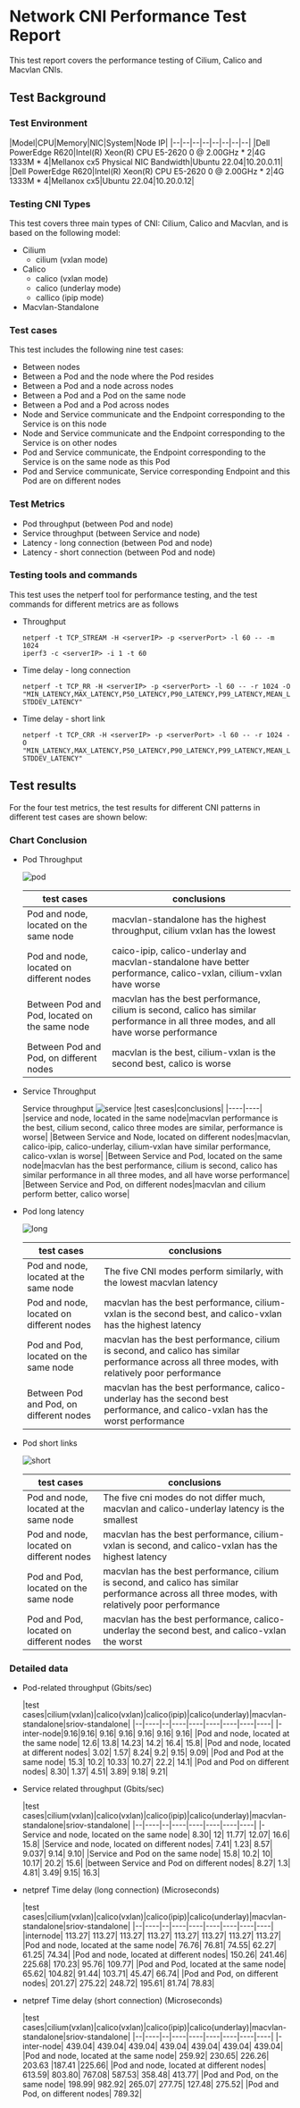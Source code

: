 # Network CNI Performance Test Report

This test report covers the performance testing of Cilium, Calico and Macvlan CNIs.

## Test Background

### Test Environment

|Model|CPU|Memory|NIC|System|Node IP|
|--|--|--|--|--|--|--|--|
|Dell PowerEdge R620|Intel(R) Xeon(R) CPU E5-2620 0 @ 2.00GHz * 2|4G 1333M * 4|Mellanox cx5 Physical NIC Bandwidth|Ubuntu 22.04|10.20.0.11|
|Dell PowerEdge R620|Intel(R) Xeon(R) CPU E5-2620 0 @ 2.00GHz * 2|4G 1333M * 4|Mellanox cx5|Ubuntu 22.04|10.20.0.12|

### Testing CNI Types

This test covers three main types of CNI: Cilium, Calico and Macvlan, and is based on the following model:

- Cilium
    - cilium (vxlan mode)
- Calico
    - calico (vxlan mode)
    - calico (underlay mode)
    - callico (ipip mode)
- Macvlan-Standalone

### Test cases

This test includes the following nine test cases:

- Between nodes
- Between a Pod and the node where the Pod resides
- Between a Pod and a node across nodes
- Between a Pod and a Pod on the same node
- Between a Pod and a Pod across nodes
- Node and Service communicate and the Endpoint corresponding to the Service is on this node
- Node and Service communicate and the Endpoint corresponding to the Service is on other nodes
- Pod and Service communicate, the Endpoint corresponding to the Service is on the same node as this Pod
- Pod and Service communicate, Service corresponding Endpoint and this Pod are on different nodes

### Test Metrics

- Pod throughput (between Pod and node)
- Service throughput (between Service and node)
- Latency - long connection (between Pod and node)
- Latency - short connection (between Pod and node)

### Testing tools and commands

This test uses the netperf tool for performance testing, and the test commands for different metrics are as follows

- Throughput

    ```shell
    netperf -t TCP_STREAM -H <serverIP> -p <serverPort> -l 60 -- -m 1024
    iperf3 -c <serverIP> -i 1 -t 60
    ```

- Time delay - long connection

    ```shell
    netperf -t TCP_RR -H <serverIP> -p <serverPort> -l 60 -- -r 1024 -O "MIN_LATENCY,MAX_LATENCY,P50_LATENCY,P90_LATENCY,P99_LATENCY,MEAN_LATENCY. STDDEV_LATENCY"
    ```

- Time delay - short link

    ```shell
    netperf -t TCP_CRR -H <serverIP> -p <serverPort> -l 60 -- -r 1024 -O "MIN_LATENCY,MAX_LATENCY,P50_LATENCY,P90_LATENCY,P99_LATENCY,MEAN_LATENCY. STDDEV_LATENCY"
    ```

## Test results

For the four test metrics, the test results for different CNI patterns in different test cases are shown below:

### Chart Conclusion

- Pod Throughput

    ![pod](../../network/images/cni-perf1.png)

    |test cases|conclusions|
    |----|----|
    |Pod and node, located on the same node| macvlan-standalone has the highest throughput, cilium vxlan has the lowest|
    |Pod and node, located on different nodes|caico-ipip, calico-underlay and macvlan-standalone have better performance, calico-vxlan, cilium-vxlan have worse|
    |Between Pod and Pod, located on the same node|macvlan has the best performance, cilium is second, calico has similar performance in all three modes, and all have worse performance|
    |Between Pod and Pod, on different nodes|macvlan is the best, cilium-vxlan is the second best, calico is worse|

- Service Throughput

    Service throughput ![service](../../network/images/cni-perf2.png)
    |test cases|conclusions|
    |----|----|
    |service and node, located in the same node|macvlan performance is the best, cilium second, calico three modes are similar, performance is worse|
    |Between Service and Node, located on different nodes|macvlan, calico-ipip, calico-underlay, cilium-vxlan have similar performance, calico-vxlan is worse|
    |Between Service and Pod, located on the same node|macvlan has the best performance, cilium is second, calico has similar performance in all three modes, and all have worse performance|
    |Between Service and Pod, on different nodes|macvlan and cilium perform better, calico worse|

- Pod long latency

    ![long](../../network/images/cni-perf3.png)

    |test cases|conclusions|
    |----|----|
    |Pod and node, located at the same node|The five CNI modes perform similarly, with the lowest macvlan latency|
    |Pod and node, located on different nodes|macvlan has the best performance, cilium-vxlan is the second best, and calico-vxlan has the highest latency|
    |Pod and Pod, located on the same node|macvlan has the best performance, cilium is second, and calico has similar performance across all three modes, with relatively poor performance|
    |Between Pod and Pod, on different nodes|macvlan has the best performance, calico-underlay has the second best performance, and calico-vxlan has the worst performance|

- Pod short links

    ![short](../../network/images/cni-perf4.png)

    |test cases|conclusions|
    |----|----|
    |Pod and node, located at the same node|The five cni modes do not differ much, macvlan and calico-underlay latency is the smallest|
    |Pod and node, located on different nodes|macvlan has the best performance, cilium-vxlan is second, and calico-vxlan has the highest latency|
    |Pod and Pod, located on the same node|macvlan has the best performance, cilium is second, and calico has similar performance across all three modes, with relatively poor performance|
    |Pod and Pod, located on different nodes|macvlan has the best performance, calico-underlay the second best, and calico-vxlan the worst|

### Detailed data

- Pod-related throughput (Gbits/sec)

    |test cases|cilium(vxlan)|calico(vxlan)|calico(ipip)|calico(underlay)|macvlan-standalone|sriov-standalone|
    |--|----|--|----|----|----|----|----|----|
    |-inter-node|9.16|9.16| 9.16| 9.16| 9.16| 9.16| 9.16|
    |Pod and node, located at the same node| 12.6| 13.8| 14.23| 14.2| 16.4| 15.8|
    |Pod and node, located at different nodes| 3.02| 1.57| 8.24| 9.2| 9.15| 9.09|
    |Pod and Pod at the same node| 15.3| 10.2| 10.33| 10.27| 22.2| 14.1|
    |Pod and Pod on different nodes| 8.30| 1.37| 4.51| 3.89| 9.18| 9.21|

- Service related throughput (Gbits/sec)

    |test cases|cilium(vxlan)|calico(vxlan)|calico(ipip)|calico(underlay)|macvlan-standalone|sriov-standalone|
    |--|----|--|----|----|----|----|----|
    |-Service and node, located on the same node| 8.30| 12| 11.77| 12.07| 16.6| 15.8|
    |Service and node, located on different nodes| 7.41| 1.23| 8.57| 9.037| 9.14| 9.10|
    |Service and Pod on the same node| 15.8| 10.2| 10| 10.17| 20.2| 15.6|
    |between Service and Pod on different nodes| 8.27| 1.3| 4.81| 3.49| 9.15| 16.3|

- netpref Time delay (long connection) (Microseconds)

    |test cases|cilium(vxlan)|calico(vxlan)|calico(ipip)|calico(underlay)|macvlan-standalone|sriov-standalone|
    |--|----|--|----|----|----|----|----|----|
    |internode| 113.27| 113.27| 113.27| 113.27| 113.27| 113.27| 113.27| 113.27|
    |Pod and node, located at the same node| 76.76| 76.81| 74.55| 62.27| 61.25| 74.34|
    |Pod and node, located at different nodes| 150.26| 241.46| 225.68| 170.23| 95.76| 109.77|
    |Pod and Pod, located at the same node| 65.62| 104.82| 91.44| 103.71| 45.47| 66.74|
    |Pod and Pod, on different nodes| 201.27| 275.22| 248.72| 195.61| 81.74| 78.83|

- netpref Time delay (short connection) (Microseconds)

    |test cases|cilium(vxlan)|calico(vxlan)|calico(ipip)|calico(underlay)|macvlan-standalone|sriov-standalone|
    |--|----|--|----|----|----|----|----|----|
    |-inter-node| 439.04| 439.04| 439.04| 439.04| 439.04| 439.04| 439.04|
    |Pod and node, located at the same node| 259.92| 230.65| 226.26| 203.63 |187.41 |225.66|
    |Pod and node, located at different nodes| 613.59| 803.80| 767.08| 587.53| 358.48| 413.77|
    |Pod and Pod, on the same node| 198.99| 982.92| 265.07| 277.75| 127.48| 275.52|
    |Pod and Pod, on different nodes| 789.32|
